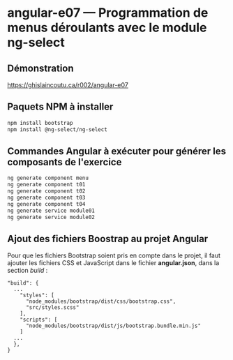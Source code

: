 # angular-e07 &mdash; Programmation de menus déroulants avec le module ng-select

## Démonstration
https://ghislaincoutu.ca/r002/angular-e07

## Paquets NPM à installer
```sh
npm install bootstrap
npm install @ng-select/ng-select
```

## Commandes Angular à exécuter pour générer les composants de l'exercice
```sh
ng generate component menu
ng generate component t01
ng generate component t02
ng generate component t03
ng generate component t04
ng generate service module01
ng generate service module02
```

## Ajout des fichiers Boostrap au projet Angular
Pour que les fichiers Bootstrap soient pris en compte dans le projet, il faut ajouter les fichiers CSS et JavaScript dans le fichier **angular.json**, dans la section _build_ :
```
"build": {
  ...
    "styles": [
      "node_modules/bootstrap/dist/css/bootstrap.css",
      "src/styles.scss"
    ],
    "scripts": [
      "node_modules/bootstrap/dist/js/bootstrap.bundle.min.js"
    ]
  ...
  },
}
```